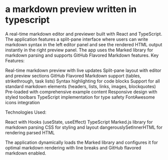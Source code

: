 # a markdown preview written in typescript

A real-time markdown editor and previewer built with React and TypeScript. The application features a split-pane interface where users can write markdown syntax in the left editor panel and see the rendered HTML output instantly in the right preview panel. The app uses the Marked library for markdown parsing and supports GitHub Flavored Markdown features.
Key Features:

Real-time markdown preview with live updates
Split-pane layout with editor and preview sections
GitHub Flavored Markdown support (tables, strikethrough, task lists)
Syntax highlighting for code blocks
Support for all standard markdown elements (headers, lists, links, images, blockquotes)
Pre-loaded with comprehensive example content
Responsive design with styled toolbars
TypeScript implementation for type safety
FontAwesome icons integration

Technologies Used:

React with Hooks (useState, useEffect)
TypeScript
Marked.js library for markdown parsing
CSS for styling and layout
dangerouslySetInnerHTML for rendering parsed HTML

The application dynamically loads the Marked library and configures it for optimal markdown rendering with line breaks and GitHub flavored markdown enabled.
